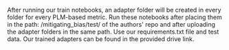 After running our train notebooks, an adapter folder will be created in every folder for every PLM-based metric. Run these notebooks after placing them in the path:  /mitigating_bias/test/ of the authors' repo and after uploading the adapter folders in the same path. Use our requirements.txt file and test data. Our trained adapters can be found in the provided drive link.
